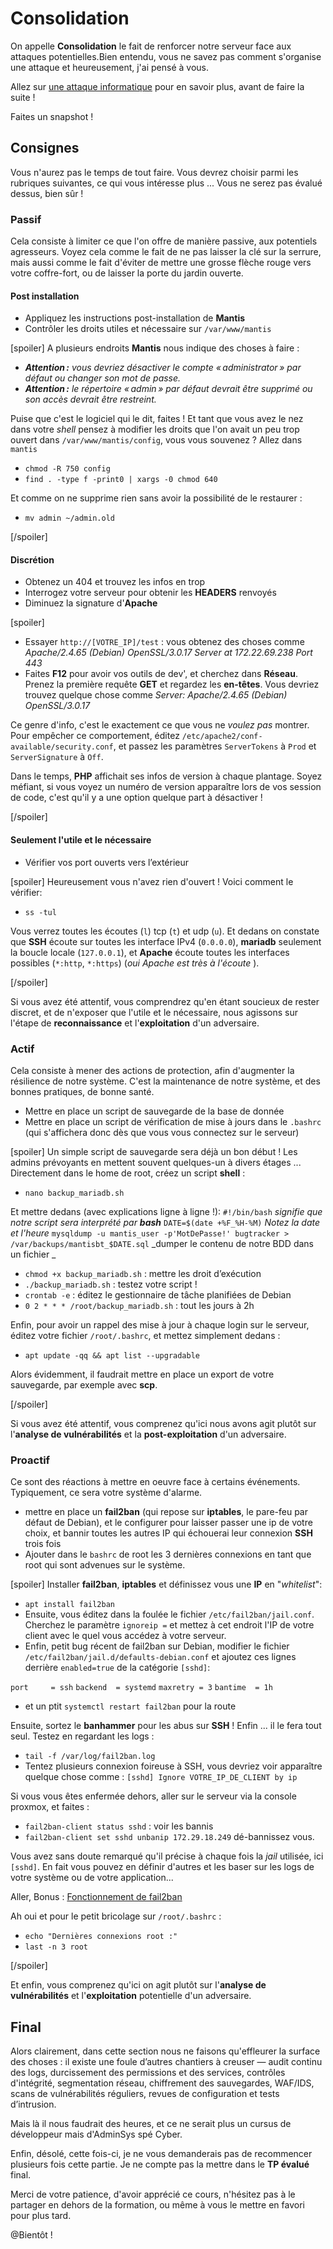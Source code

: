 # Consolidation
On appelle **Consolidation** le fait de renforcer notre serveur face aux attaques potentielles.Bien entendu, vous ne savez pas comment s'organise une attaque et heureusement, j'ai pensé à vous.

Allez sur [une attaque informatique](https://tunkasina.github.io/CoursPereBoullard/#/./Appendices/App.04%20attaque%20informatique.md) pour en savoir plus, avant de faire la suite !

<div class="astuce">Faites un snapshot !</div>

## Consignes
Vous n'aurez pas le temps de tout faire. Vous devrez choisir parmi les rubriques suivantes, ce qui vous intéresse plus ... Vous ne serez pas évalué dessus, bien sûr !

### Passif
Cela consiste à limiter ce que l'on offre de manière passive, aux potentiels agresseurs. Voyez cela comme le fait de ne pas laisser la clé sur la serrure, mais aussi comme le fait d'éviter de mettre une grosse flèche rouge vers votre coffre-fort, ou de laisser la porte du jardin ouverte.

#### Post installation
 - Appliquez les instructions post-installation de **Mantis** 
 - Contrôler les droits utiles et nécessaire sur `/var/www/mantis`

[spoiler]
A plusieurs endroits **Mantis** nous indique des choses à faire :
 - _**Attention :** vous devriez désactiver le compte « administrator » par défaut ou changer son mot de passe._
 - _**Attention :** le répertoire « admin » par défaut devrait être supprimé ou son accès devrait être restreint._

Puise que c'est le logiciel qui le dit, faites ! Et tant que vous avez le nez dans votre _shell_ pensez à modifier les droits que l'on avait un peu trop ouvert dans `/var/www/mantis/config`, vous vous souvenez ? Allez dans `mantis`
 - `chmod -R 750 config`
 - `find . -type f -print0 | xargs -0 chmod 640`

Et comme on ne supprime rien sans avoir la possibilité de le restaurer :
 - `mv admin ~/admin.old`

[/spoiler]

#### Discrétion
 - Obtenez un 404 et trouvez les infos en trop
 - Interrogez votre serveur pour obtenir les **HEADERS** renvoyés
 - Diminuez la signature d'**Apache**

[spoiler]
 - Essayer `http://[VOTRE_IP]/test` : vous obtenez des choses comme _Apache/2.4.65 (Debian) OpenSSL/3.0.17 Server at 172.22.69.238 Port 443_
 - Faites **F12** pour avoir vos outils de dev', et cherchez dans **Réseau**. Prenez la première requête **GET** et regardez les **en-têtes**. Vous devriez trouvez quelque chose comme _Server: Apache/2.4.65 (Debian) OpenSSL/3.0.17_

Ce genre d'info, c'est le exactement ce que vous ne _voulez pas_ montrer. Pour empêcher ce comportement, éditez `/etc/apache2/conf-available/security.conf`, et passez les paramètres `ServerTokens` à `Prod` et `ServerSignature` à `Off`.

Dans le temps, **PHP** affichait ses infos de version à chaque plantage. Soyez méfiant, si vous voyez un numéro de version apparaître lors de vos session de code, c'est qu'il y a une option quelque part à désactiver !

[/spoiler]

#### Seulement l'utile et le nécessaire
 - Vérifier vos port ouverts vers l’extérieur

[spoiler]
Heureusement vous n'avez rien d'ouvert ! Voici comment le vérifier:
 - `ss -tul`

Vous verrez toutes les écoutes (`l`) tcp (`t`) et udp (`u`). Et dedans on constate que **SSH** écoute sur toutes les interface IPv4 (`0.0.0.0`), **mariadb** seulement la boucle locale (`127.0.0.1`), et **Apache** écoute toutes les interfaces possibles (`*:http`, `*:https`) (_oui Apache est très à l'écoute_ ).

[/spoiler]

Si vous avez été attentif, vous comprendrez qu'en étant soucieux de rester discret, et de n'exposer que l'utile et le nécessaire, nous agissons sur l'étape de **reconnaissance** et l'**exploitation** d'un adversaire.
### Actif
Cela consiste à mener des actions de protection, afin d'augmenter la résilience de notre système. C'est la maintenance de notre système, et des bonnes pratiques, de bonne santé.
 - Mettre en place un script de sauvegarde de la base de donnée
 - Mettre en place un script de vérification de mise à jours dans le `.bashrc` (qui s'affichera donc dès que vous vous connectez sur le serveur)

[spoiler]
Un simple script de sauvegarde sera déjà un bon début ! Les admins prévoyants en mettent souvent quelques-un à divers étages ... 
Directement dans le home de root, créez un script **shell** :
 - `nano backup_mariadb.sh`

Et mettre dedans (avec explications ligne à ligne !):
`#!/bin/bash`
_signifie que notre script sera interprété par **bash**_
`DATE=$(date +%F_%H-%M)`
_Notez la date et l'heure_
`mysqldump -u mantis_user -p'MotDePasse!' bugtracker > /var/backups/mantisbt_$DATE.sql`
_dumper le contenu de notre BDD dans un fichier _
 - `chmod +x backup_mariadb.sh` : mettre les droit d’exécution
 - `./backup_mariadb.sh` : testez votre script !
 - `crontab -e` : éditez le gestionnaire de tâche planifiées de Debian
 - `0 2 * * * /root/backup_mariadb.sh` : tout les jours à 2h

Enfin, pour avoir un rappel des mise à jour à chaque login sur le serveur, éditez votre fichier `/root/.bashrc`, et mettez simplement dedans :
 - `apt update -qq && apt list --upgradable`

Alors évidemment, il faudrait mettre en place un export de votre sauvegarde, par exemple avec **scp**.

[/spoiler]

Si vous avez été attentif, vous comprenez qu'ici nous avons agit plutôt sur l'**analyse de vulnérabilités** et la **post-exploitation** d'un adversaire.
### Proactif
Ce sont des réactions à mettre en oeuvre face à certains événements. Typiquement, ce sera votre système d'alarme.
 - mettre en place un **fail2ban** (qui repose sur **iptables**, le pare-feu par défaut de Debian), et le configurer pour laisser passer une ip de votre choix, et bannir toutes les autres IP qui échouerai leur connexion **SSH** trois fois
 - Ajouter dans le `bashrc` de root les 3 dernières connexions en tant que root qui sont advenues sur le système.

[spoiler]
Installer **fail2ban**, **iptables** et définissez vous une **IP** en "_whitelist_":
 - `apt install fail2ban`
 - Ensuite, vous éditez dans la foulée le fichier `/etc/fail2ban/jail.conf`. Cherchez le paramètre `ignoreip =` et mettez à cet endroit l'IP de votre client avec le quel vous accédez à votre serveur.
 - Enfin, petit bug récent de fail2ban sur Debian, modifier le fichier `/etc/fail2ban/jail.d/defaults-debian.conf` et ajoutez ces lignes derrière `enabled=true` de la catégorie `[sshd]`:

`port     = ssh`
`backend  = systemd`
`maxretry = 3`
`bantime  = 1h`
 - et un ptit `systemctl restart fail2ban` pour la route

Ensuite, sortez le **banhammer** pour les abus sur **SSH** ! Enfin ... il le fera tout seul. Testez en regardant les logs :
 - `tail -f /var/log/fail2ban.log`
 - Tentez plusieurs connexion foireuse à SSH, vous devriez voir apparaître quelque chose comme : `[sshd] Ignore VOTRE_IP_DE_CLIENT by ip`

Si vous vous êtes enfermée dehors, aller sur le serveur via la console proxmox, et faites :
 - `fail2ban-client status sshd` : voir les bannis
 - `fail2ban-client set sshd unbanip 172.29.18.249` dé-bannissez vous.

Vous avez sans doute remarqué qu'il précise à chaque fois la _jail_ utilisée, ici `[sshd]`. En fait vous pouvez en définir d'autres et les baser sur les logs de votre système ou de votre application...

Aller, Bonus : 
	[Fonctionnement de fail2ban](https://tunkasina.github.io/CoursPereBoullard/#/./Appendices/App.05%20fail2ban.md)

Ah oui et pour le petit bricolage sur `/root/.bashrc` :
 - `echo "Dernières connexions root :"`
 - `last -n 3 root`

[/spoiler]

Et enfin, vous comprenez qu'ici on agit plutôt sur l'**analyse de vulnérabilités** et l'**exploitation** potentielle d'un adversaire.
## Final
Alors clairement, dans cette section nous ne faisons qu'effleurer la surface des choses : il existe une foule d’autres chantiers à creuser — audit continu des logs, durcissement des permissions et des services, contrôles d'intégrité, segmentation réseau, chiffrement des sauvegardes, WAF/IDS, scans de vulnérabilités réguliers, revues de configuration et tests d’intrusion.

Mais là il nous faudrait des heures, et ce ne serait plus un cursus de développeur mais d'AdminSys spé Cyber.

Enfin, désolé, cette fois-ci, je ne vous demanderais pas de recommencer plusieurs fois cette partie. Je ne compte pas la mettre dans le **TP évalué** final.

Merci de votre patience, d'avoir apprécié ce cours, n'hésitez pas à le partager en dehors de la formation, ou même à vous le mettre en favori pour plus tard.

@Bientôt !



